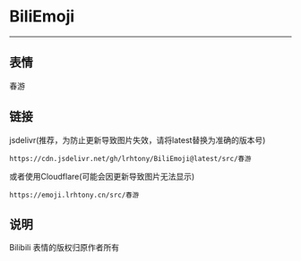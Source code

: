 # BiliEmoji
---
## 表情
春游
## 链接
jsdelivr(推荐，为防止更新导致图片失效，请将latest替换为准确的版本号)
```
https://cdn.jsdelivr.net/gh/lrhtony/BiliEmoji@latest/src/春游
```
或者使用Cloudflare(可能会因更新导致图片无法显示)
```
https://emoji.lrhtony.cn/src/春游
```
## 说明
Bilibili 表情的版权归原作者所有
